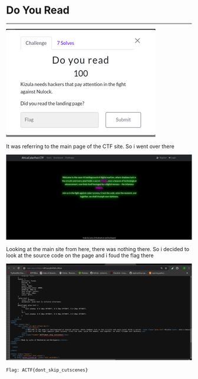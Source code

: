 # Do You Read

<hr>

![image](https://github.com/shayol33/AfricaCyberFest24_CTF/blob/main/assets/do_you_read.png)

It was referring to the main page of the CTF site. So i went over there

![image](https://github.com/shayol33/AfricaCyberFest24_CTF/blob/main/assets/do_you_read_2.png)

Looking at the main site from here, there was nothing there. So i decided to look at the source code on the page and i foud the flag there

![image](https://github.com/shayol33/AfricaCyberFest24_CTF/blob/main/assets/do_you_read_3.png)

```Flag: ACTF{dont_skip_cutscenes}```
